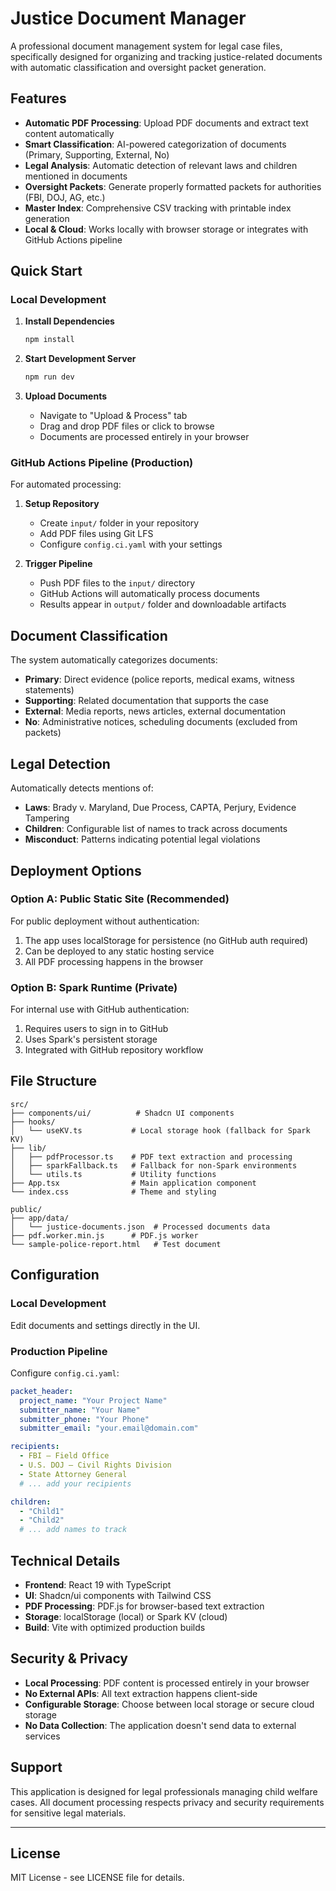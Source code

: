 # Justice Document Manager

A professional document management system for legal case files, specifically designed for organizing and tracking justice-related documents with automatic classification and oversight packet generation.

## Features

- **Automatic PDF Processing**: Upload PDF documents and extract text content automatically
- **Smart Classification**: AI-powered categorization of documents (Primary, Supporting, External, No)
- **Legal Analysis**: Automatic detection of relevant laws and children mentioned in documents
- **Oversight Packets**: Generate properly formatted packets for authorities (FBI, DOJ, AG, etc.)
- **Master Index**: Comprehensive CSV tracking with printable index generation
- **Local & Cloud**: Works locally with browser storage or integrates with GitHub Actions pipeline

## Quick Start

### Local Development

1. **Install Dependencies**
   ```bash
   npm install
   ```

2. **Start Development Server**
   ```bash
   npm run dev
   ```

3. **Upload Documents**
   - Navigate to "Upload & Process" tab
   - Drag and drop PDF files or click to browse
   - Documents are processed entirely in your browser

### GitHub Actions Pipeline (Production)

For automated processing:

1. **Setup Repository**
   - Create `input/` folder in your repository
   - Add PDF files using Git LFS
   - Configure `config.ci.yaml` with your settings

2. **Trigger Pipeline**
   - Push PDF files to the `input/` directory
   - GitHub Actions will automatically process documents
   - Results appear in `output/` folder and downloadable artifacts

## Document Classification

The system automatically categorizes documents:

- **Primary**: Direct evidence (police reports, medical exams, witness statements)
- **Supporting**: Related documentation that supports the case
- **External**: Media reports, news articles, external documentation  
- **No**: Administrative notices, scheduling documents (excluded from packets)

## Legal Detection

Automatically detects mentions of:

- **Laws**: Brady v. Maryland, Due Process, CAPTA, Perjury, Evidence Tampering
- **Children**: Configurable list of names to track across documents
- **Misconduct**: Patterns indicating potential legal violations

## Deployment Options

### Option A: Public Static Site (Recommended)

For public deployment without authentication:

1. The app uses localStorage for persistence (no GitHub auth required)
2. Can be deployed to any static hosting service
3. All PDF processing happens in the browser

### Option B: Spark Runtime (Private)

For internal use with GitHub authentication:

1. Requires users to sign in to GitHub
2. Uses Spark's persistent storage
3. Integrated with GitHub repository workflow

## File Structure

```
src/
├── components/ui/          # Shadcn UI components
├── hooks/
│   └── useKV.ts           # Local storage hook (fallback for Spark KV)
├── lib/
│   ├── pdfProcessor.ts    # PDF text extraction and processing
│   ├── sparkFallback.ts   # Fallback for non-Spark environments
│   └── utils.ts           # Utility functions
├── App.tsx                # Main application component
└── index.css              # Theme and styling

public/
├── app/data/
│   └── justice-documents.json  # Processed documents data
├── pdf.worker.min.js      # PDF.js worker
└── sample-police-report.html   # Test document
```

## Configuration

### Local Development
Edit documents and settings directly in the UI.

### Production Pipeline
Configure `config.ci.yaml`:

```yaml
packet_header:
  project_name: "Your Project Name"
  submitter_name: "Your Name"
  submitter_phone: "Your Phone"
  submitter_email: "your.email@domain.com"

recipients:
  - FBI — Field Office
  - U.S. DOJ — Civil Rights Division
  - State Attorney General
  # ... add your recipients

children:
  - "Child1"
  - "Child2"
  # ... add names to track
```

## Technical Details

- **Frontend**: React 19 with TypeScript
- **UI**: Shadcn/ui components with Tailwind CSS
- **PDF Processing**: PDF.js for browser-based text extraction
- **Storage**: localStorage (local) or Spark KV (cloud)
- **Build**: Vite with optimized production builds

## Security & Privacy

- **Local Processing**: PDF content is processed entirely in your browser
- **No External APIs**: All text extraction happens client-side
- **Configurable Storage**: Choose between local storage or secure cloud storage
- **No Data Collection**: The application doesn't send data to external services

## Support

This application is designed for legal professionals managing child welfare cases. All document processing respects privacy and security requirements for sensitive legal materials.

---

## License

MIT License - see LICENSE file for details.